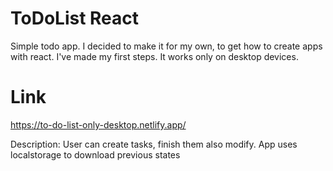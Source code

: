# ToDoList React
Simple todo app. I decided to make it for my own, to get how to create apps with react. I've made my first steps. It works only on desktop devices.
# Link 
https://to-do-list-only-desktop.netlify.app/

Description:
User can create tasks, finish them also modify. App uses localstorage to download previous states 
